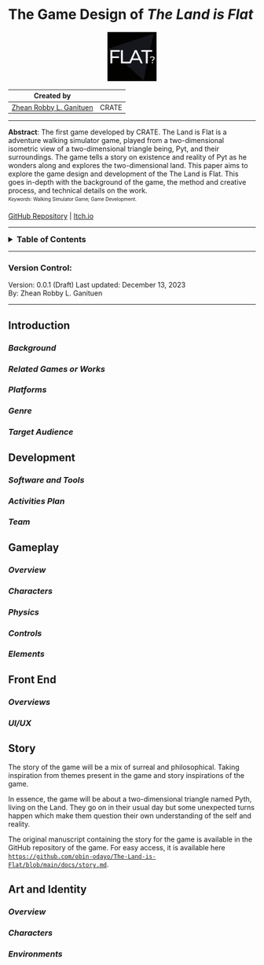 # The Game Design of *The Land is Flat*

<div style="text-align: center;">
  <img src="/icon.svg" alt="Logo of The Land is Flat" width="100" height="auto">
</div>

| Created by              | |
|-------------------------|---------|
| [Zhean Robby L. Ganituen](github.io/obin-odayo) | CRATE   |
---
**Abstract**: The first game developed by CRATE. The Land is Flat is a adventure walking simulator game, played from a two-dimensional isometric view of a two-dimensional triangle being, Pyt, and their surroundings. The game tells a story on existence and reality of Pyt as he wonders along and explores the two-dimensional land. This paper aims to explore the game design and development of the The Land is Flat. This goes in-depth with the background of the game, the method and creative process, and technical details on the work.   
<sub><sup>*Keywords*: Walking Simulator Game; Game Development. </sup></sub>

[GitHub Repository](https://github.com/obin-odayo/The-Land-is-Flat) | [Itch.io]()

---

<details>
<summary style="font-size: 1.17em; font-weight: bold">Table of Contents</summary>

[**Introduction**](#1)  
___[Background](#1.1)  
___[Related Games or Works](#1.2)  
___[Platforms](#1.3)  
___[Genre](#1.4)  
___[Target Audience](#1.5)  

[**Development**](#2)  
___[Software and Tools](#2.1)  
___[Activities Plan](#2.2)  
___[Team](#2.3)  

[**Gameplay**](#3)  
___[Overview](#3.1)  
___[Characters](#3.2)  
___[Physics](#3.3)  
___[Controls](#3.4)  
___[Elements](#3.5)  

[**Front End**](#4)  
___[Overviews](#4.1)  
___[UI/UX](#4.2)  

[**Story**](#5)

[**Art and Identity**](#6)  
___[Overview](#6.1)  
___[Characters](#6.2)  
___[Environments](#6.3)
</details>

---

### Version Control:

Version: 0.0.1 (Draft)
Last updated: December 13, 2023   
By: Zhean Robby L. Ganituen

---

## Introduction <a name="1"></a>



### *Background* <a name="1.1"></a>


### *Related Games or Works* <a name="1.2"></a>
### *Platforms* <a name="1.3"></a>
### *Genre* <a name="1.4"></a>
### *Target Audience* <a name="1.5"></a>

## Development <a name="2"></a>
### *Software and Tools* <a name="2.1"></a>
### *Activities Plan* <a name="2.2"></a>
### *Team* <a name="2.3"></a>

## Gameplay <a name="3"></a>
### *Overview* <a name="3.1"></a>
### *Characters* <a name="3.2"></a>
### *Physics* <a name="3.3"></a>
### *Controls* <a name="3.4"></a>
### *Elements* <a name="3.5"></a>

## Front End <a name="4"></a>
### *Overviews* <a name="4.1"></a>
### *UI/UX* <a name="4.2"></a>

## Story <a name="5"></a>

The story of the game will be a mix of surreal and philosophical. Taking inspiration from themes present in the game and story inspirations of the game. 

In essence, the game will be about a two-dimensional triangle named Pyth, living on the Land. They go on in their usual day but some unexpected turns happen which make them question their own understanding of the self and reality.

The original manuscript containing the story for the game is available in the GitHub repository of the game. For easy access, it is available here [`https://github.com/obin-odayo/The-Land-is-Flat/blob/main/docs/story.md`](https://github.com/obin-odayo/The-Land-is-Flat/blob/main/docs/story.md).

## Art and Identity <a name="6"></a>
### *Overview* <a name="6.1"></a>
### *Characters* <a name="6.2"></a>
### *Environments* <a name="6.3"></a>

